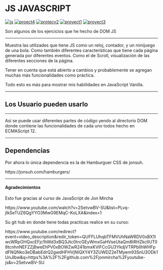 #  JS JAVASCRIPT

<a href="https://postimg.cc/k6ZY8X3b" target="_blank"><img src="https://i.postimg.cc/k6ZY8X3b/js.png" alt="js"/></a> <a href="https://postimg.cc/xXyZ72Hw" target="_blank"><img src="https://i.postimg.cc/xXyZ72Hw/proect4.png" alt="proect4"/></a> <a href="https://postimg.cc/NKwVpMy8" target="_blank"><img src="https://i.postimg.cc/NKwVpMy8/protecy2.png" alt="protecy2"/></a> <a href="https://postimg.cc/kVTpJvTw" target="_blank"><img src="https://i.postimg.cc/kVTpJvTw/proyect1.png" alt="proyect1"/></a> <a href="https://postimg.cc/dLCp2d0t" target="_blank"><img src="https://i.postimg.cc/dLCp2d0t/proyect3.png" alt="proyect3"/></a> 


Son algunos de los ejercicios que he hecho de DOM JS


------------

Muestra las utilizades que tiene JS como un reloj, contador, y un minijuego de una bola.  Como también diferentes características que tiene cada página generada por diferentes eventos. Como el de Scroll, visualización de las diferentes secciones de la página. 

Tener en cuenta que está abierto a cambios y probablemente se agregan muchas más funcionalidades como práctica.

Todo esto es más para mostrar mis habilidades en JavaScript Vanilla.


------------

## Los Usuario pueden usarlo

------------

Así  se puede usar diferentes partes de código yendo al directorio DOM donde contiene las funcionalidades de cada uno todos hecho en ECMAScript 12.


------------

## Dependencias

Por ahora lo  única dependencia es la de Hamburguer CSS de jonsuh.

<link>https://jonsuh.com/hamburgers/</link>


------------

#### Agradecimientos

Esto fue gracias al curso de JavaScript de Jon Mircha

<link>https://www.youtube.com/watch?v=2SetvwBV-SU&list=PLvq-jIkSeTUZ6QgYYO3MwG9EMqC-KoLXA&index=1</link>


Su git hub en donde tiene todas practicas realice en su curso:


<link>https://www.youtube.com/redirect?event=video_description&redir_token=QUFFLUhqbTFMVUhNaWRDV0xBX1IwcWRpOHQxcEFjc1hWd3xBQ3Jtc0trcGEyWmxGaHVseUtaQm8tRHZkcllUT08tcnhnNEFZZjBweEhPV0xBOWZwR241bmxKVlFCcGU3YkdjVTRPbllhWHFpdFNQNko3eDBabEdrQ2gwdHFHVjNIQXY4Y3ZUWDZ2eTMyem93SnU3ODk1UnJlbw&q=https%3A%2F%2Fgithub.com%2Fjonmircha%2Fyoutube-js&v=2SetvwBV-SU</link>
